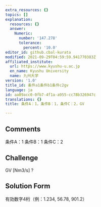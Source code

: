 ```yaml
---
extra_resources: {}
topics: []
explanation:
  resources: {}
  answer:
    Numeric:
      number: '147.278'
      tolerance:
        percent: '10.0'
editor_id: github.cbal-kurata
modified: 2021-09-29T04:59:59.941770383Z
affiliated_institute:
  url: https://www.kyushu-u.ac.jp
  en_name: Kyushu University
  name: 九州大学
version: '1.0'
title_id: 条件a1条件b1条件c2gv
language: ja
id: aa89acc0-0fb7-4f1a-a955-cc78b326947c
translations: {}
title: 条件A：1，条件B：1，条件C：2，GV

---
```


## Comments
条件A：1
条件B：1
条件C：2

## Challenge
GV [Nm3/s] ?

## Solution Form
有効数字4桁（例：1.234,  56.78,  901.2）




